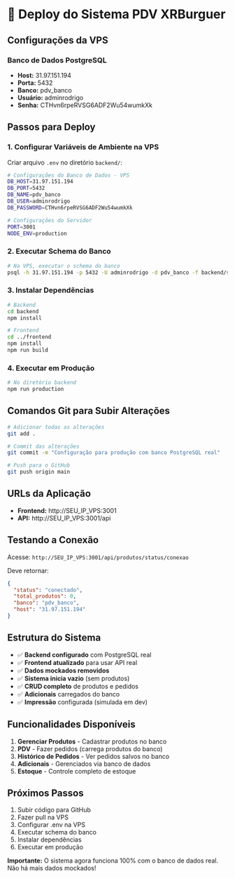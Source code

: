 # 🚀 Deploy do Sistema PDV XRBurguer

## Configurações da VPS

### Banco de Dados PostgreSQL
- **Host:** 31.97.151.194
- **Porta:** 5432
- **Banco:** pdv_banco
- **Usuário:** adminrodrigo
- **Senha:** CTHvn6rpeRVSG6ADF2Wu54wumkXk

## Passos para Deploy

### 1. Configurar Variáveis de Ambiente na VPS

Criar arquivo `.env` no diretório `backend/`:

```bash
# Configurações do Banco de Dados - VPS
DB_HOST=31.97.151.194
DB_PORT=5432
DB_NAME=pdv_banco
DB_USER=adminrodrigo
DB_PASSWORD=CTHvn6rpeRVSG6ADF2Wu54wumkXk

# Configurações do Servidor
PORT=3001
NODE_ENV=production
```

### 2. Executar Schema do Banco

```bash
# Na VPS, executar o schema do banco
psql -h 31.97.151.194 -p 5432 -U adminrodrigo -d pdv_banco -f backend/src/database/schema.sql
```

### 3. Instalar Dependências

```bash
# Backend
cd backend
npm install

# Frontend
cd ../frontend
npm install
npm run build
```

### 4. Executar em Produção

```bash
# No diretório backend
npm run production
```

## Comandos Git para Subir Alterações

```bash
# Adicionar todas as alterações
git add .

# Commit das alterações
git commit -m "Configuração para produção com banco PostgreSQL real"

# Push para o GitHub
git push origin main
```

## URLs da Aplicação

- **Frontend:** http://SEU_IP_VPS:3001
- **API:** http://SEU_IP_VPS:3001/api

## Testando a Conexão

Acesse: `http://SEU_IP_VPS:3001/api/produtos/status/conexao`

Deve retornar:
```json
{
  "status": "conectado",
  "total_produtos": 0,
  "banco": "pdv_banco",
  "host": "31.97.151.194"
}
```

## Estrutura do Sistema

- ✅ **Backend configurado** com PostgreSQL real
- ✅ **Frontend atualizado** para usar API real
- ✅ **Dados mockados removidos**
- ✅ **Sistema inicia vazio** (sem produtos)
- ✅ **CRUD completo** de produtos e pedidos
- ✅ **Adicionais** carregados do banco
- ✅ **Impressão** configurada (simulada em dev)

## Funcionalidades Disponíveis

1. **Gerenciar Produtos** - Cadastrar produtos no banco
2. **PDV** - Fazer pedidos (carrega produtos do banco)
3. **Histórico de Pedidos** - Ver pedidos salvos no banco
4. **Adicionais** - Gerenciados via banco de dados
5. **Estoque** - Controle completo de estoque

## Próximos Passos

1. Subir código para GitHub
2. Fazer pull na VPS
3. Configurar .env na VPS
4. Executar schema do banco
5. Instalar dependências
6. Executar em produção

**Importante:** O sistema agora funciona 100% com o banco de dados real. Não há mais dados mockados! 